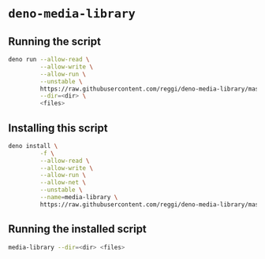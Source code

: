 # `deno-media-library`

## Running the script

```bash
deno run --allow-read \
         --allow-write \
         --allow-run \
         --unstable \
         https://raw.githubusercontent.com/reggi/deno-media-library/master/bin.ts \
         --dir=<dir> \
         <files>
```

## Installing this script

```bash
deno install \
         -f \
         --allow-read \
         --allow-write \
         --allow-run \
         --allow-net \
         --unstable \
         --name=media-library \
         https://raw.githubusercontent.com/reggi/deno-media-library/master/bin.ts
```

## Running the installed script

```bash
media-library --dir=<dir> <files>
```